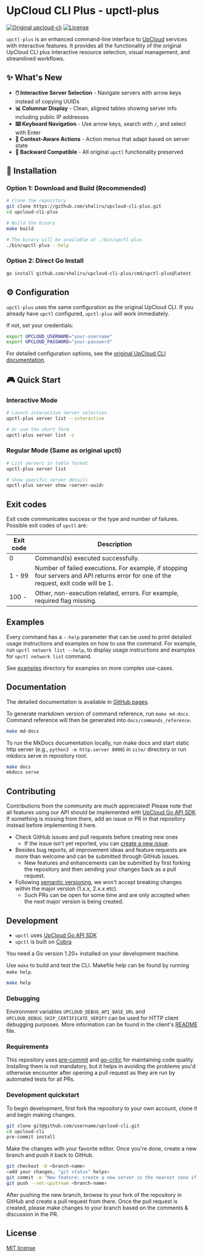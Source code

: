 # UpCloud CLI Plus - upctl-plus

[![Original upcloud-cli](https://img.shields.io/badge/based%20on-UpCloud%20CLI-blue)](https://github.com/UpCloudLtd/upcloud-cli)
[![License](https://img.shields.io/badge/license-MIT-green)](./LICENSE)

`upctl-plus` is an enhanced command-line interface to [UpCloud](https://upcloud.com/) services with interactive features. It provides all the functionality of the original UpCloud CLI plus interactive resource selection, visual management, and streamlined workflows.

## ✨ What's New

- **🖱️ Interactive Server Selection** - Navigate servers with arrow keys instead of copying UUIDs
- **📊 Columnar Display** - Clean, aligned tables showing server info including public IP addresses
- **⌨️ Keyboard Navigation** - Use arrow keys, search with `/`, and select with Enter
- **🎯 Context-Aware Actions** - Action menus that adapt based on server state
- **🔄 Backward Compatible** - All original `upctl` functionality preserved

## 🚀 Installation

### Option 1: Download and Build (Recommended)

```bash
# Clone the repository
git clone https://github.com/shaliru/upcloud-cli-plus.git
cd upcloud-cli-plus

# Build the binary
make build

# The binary will be available at ./bin/upctl-plus
./bin/upctl-plus --help
```

### Option 2: Direct Go Install

```bash
go install github.com/shaliru/upcloud-cli-plus/cmd/upctl-plus@latest
```

## ⚙️ Configuration

`upctl-plus` uses the same configuration as the original UpCloud CLI. If you already have `upctl` configured, `upctl-plus` will work immediately.

If not, set your credentials:

```bash
export UPCLOUD_USERNAME="your-username"
export UPCLOUD_PASSWORD="your-password"
```

For detailed configuration options, see the [original UpCloud CLI documentation](https://upcloudltd.github.io/upcloud-cli/).

## 🎮 Quick Start

### Interactive Mode
```bash
# Launch interactive server selection
upctl-plus server list --interactive

# Or use the short form
upctl-plus server list -i
```

### Regular Mode (Same as original upctl)
```bash
# List servers in table format
upctl-plus server list

# Show specific server details
upctl-plus server show <server-uuid>
```

## Exit codes

Exit code communicates success or the type and number of failures. Possible exit codes of `upctl` are:

Exit code | Description
--------- | -----------
0         | Command(s) executed successfully.
1 - 99    | Number of failed executions. For example, if stopping four servers and API returns error for one of the request, exit code will be 1.
100 -     | Other, non-execution related, errors. For example, required flag missing.

## Examples

Every command has a `--help` parameter that can be used to print detailed usage instructions and examples on how to use the command. For example, run `upctl network list --help`, to display usage instructions and examples for `upctl network list` command.

See [examples](./examples/) directory for examples on more complex use-cases.

## Documentation

The detailed documentation is available in [GitHub pages](https://upcloudltd.github.io/upcloud-cli/).

To generate markdown version of command reference, run `make md-docs`. Command reference will then be generated into `docs/commands_reference`.

```sh
make md-docs
```

To run the MkDocs documentation locally, run make docs and start static http server (e.g., `python3 -m http.server 8000`) in `site/` directory or run mkdocs serve in repository root.

```sh
make docs
mkdocs serve
```

## Contributing

Contributions from the community are much appreciated! Please note that all features using our
API should be implemented with [UpCloud Go API SDK](https://github.com/UpCloudLtd/upcloud-go-api).
If something is missing from there, add an issue or PR in that repository instead before implementing it here.

* Check GitHub issues and pull requests before creating new ones
  * If the issue isn't yet reported, you can [create a new issue](https://github.com/UpCloudLtd/upcloud-cli/issues/new).
* Besides bug reports, all improvement ideas and feature requests are more than welcome and can be submitted through GitHub issues.
  * New features and enhancements can be submitted by first forking the repository and then sending your changes back as a pull request.
* Following [semantic versioning](https://semver.org/), we won't accept breaking changes within the major version (1.x.x, 2.x.x etc).
  * Such PRs can be open for some time and are only accepted when the next major version is being created.

## Development

* `upctl` uses [UpCloud Go API SDK](https://github.com/UpCloudLtd/upcloud-go-api)
* `upctl` is built on [Cobra](https://cobra.dev)

You need a Go version 1.20+ installed on your development machine.

Use `make` to build and test the CLI. Makefile help can be found by running `make help`.

```sh
make help
```

### Debugging
Environment variables `UPCLOUD_DEBUG_API_BASE_URL` and `UPCLOUD_DEBUG_SKIP_CERTIFICATE_VERIFY` can be used for HTTP client debugging purposes. More information can be found in the client's [README](https://github.com/UpCloudLtd/upcloud-go-api/blob/986ca6da9ca85ff51ecacc588215641e2e384cfa/README.md#debugging) file.

### Requirements

This repository uses [pre-commit](https://pre-commit.com/#install) and [go-critic](https://github.com/go-critic/go-critic)
for maintaining code quality. Installing them is not mandatory, but it helps in avoiding the problems you'd
otherwise encounter after opening a pull request as they are run by automated tests for all PRs.

### Development quickstart

To begin development, first fork the repository to your own account, clone it and begin making changes.
```bash
git clone git@github.com/username/upcloud-cli.git
cd upcloud-cli
pre-commit install
```

Make the changes with your favorite editor. Once you're done, create a new branch and push it back to GitHub.
```bash
git checkout -b <branch-name>
<add your changes, "git status" helps>
git commit -m "New feature: create a new server in the nearest zone if not specified"
git push --set-upstream <branch-name>
```

After pushing the new branch, browse to your fork of the repository in GitHub and create a pull request from there.
Once the pull request is created, please make changes to your branch based on the comments & discussion in the PR.

## License

[MIT license](LICENSE)
